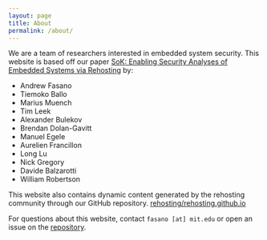 ```yaml
---
layout: page
title: About
permalink: /about/
---
```


We are a team of researchers interested in embedded system security. This website is based off our paper [SoK: Enabling Security Analyses of Embedded Systems via Rehosting](https://dspace.mit.edu/handle/1721.1/130505/) by:

* Andrew Fasano
* Tiemoko Ballo
* Marius Muench
* Tim Leek
* Alexander Bulekov
* Brendan Dolan-Gavitt
* Manuel Egele
* Aurelien Francillon
* Long Lu
* Nick Gregory
* Davide Balzarotti
* William Robertson

This website also contains dynamic content generated by the rehosting community through our GitHub repository.
[rehosting/rehosting.github.io](https://github.com/rehosting/rehosting.github.io)

For questions about this website, contact `fasano [at] mit.edu` or open an issue on the 
[repository](https://github.com/rehosting/rehosting.github.io/issues).


